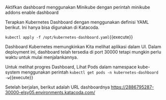 Aktifkan dashboard menggunakan Minikube dengan perintah minikube addons enable dashboard

Terapkan Kubernetes Dashboard dengan menggunakan definisi YAML berikut. Ini hanya bisa digunakan di Katacoda.

`kubectl apply -f /opt/kubernetes-dashboard.yaml`{{execute}}


Dashboard Kubernetes memungkinkan Kita melihat aplikasi dalam UI. Dalam deployment ini, dashboard telah tersedia di port 30000 tetapi mungkin perlu waktu untuk mulai menjalankannya.

Untuk melihat progres Dashboard, Lihat Pods dalam namespace kube-system menggunakan perintah
`kubectl get pods -n kubernetes-dashboard -w`{{execute}}

Setelah berjalan, berikut adalah URL dashboardnya https://2886795287-30000-elsy05.environments.katacoda.com/